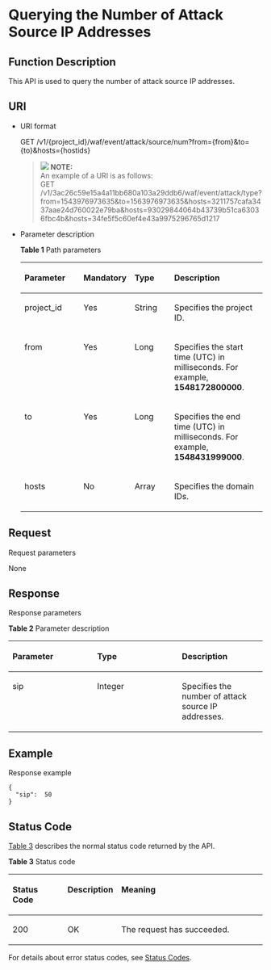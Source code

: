 # Querying the Number of Attack Source IP Addresses<a name="EN-US_TOPIC_0193631164"></a>

## Function Description<a name="section16144219"></a>

This API is used to query the number of attack source IP addresses.

## URI<a name="section32613372"></a>

-   URI format

    GET  /v1/\{project\_id\}/waf/event/attack/source/num?from=\{from\}&to=\{to\}&hosts=\{hostids\}

    >![](/images/icon-note.gif) **NOTE:**   
    >An example of a URI is as follows:  
    >GET  /v1/3ac26c59e15a4a11bb680a103a29ddb6/waf/event/attack/type?from=1543976973635&to=1563976973635&hosts=3211757cafa3437aae24d760022e79ba&hosts=93029844064b43739b51ca63036fbc4b&hosts=34fe5f5c60ef4e43a9975296765d1217  

-   Parameter description

    **Table  1**  Path parameters

    <a name="table9130325"></a>
    <table><thead align="left"><tr id="row45600051"><th class="cellrowborder" valign="top" width="25.507449255074494%" id="mcps1.2.5.1.1"><p id="p2616641"><a name="p2616641"></a><a name="p2616641"></a><strong id="b1691123262310"><a name="b1691123262310"></a><a name="b1691123262310"></a>Parameter</strong></p>
    </th>
    <th class="cellrowborder" valign="top" width="17.348265173482652%" id="mcps1.2.5.1.2"><p id="p10621372"><a name="p10621372"></a><a name="p10621372"></a><strong id="b6820173452315"><a name="b6820173452315"></a><a name="b6820173452315"></a>Mandatory</strong></p>
    </th>
    <th class="cellrowborder" valign="top" width="17.348265173482652%" id="mcps1.2.5.1.3"><p id="p55024779"><a name="p55024779"></a><a name="p55024779"></a><strong id="b112581364234"><a name="b112581364234"></a><a name="b112581364234"></a>Type</strong></p>
    </th>
    <th class="cellrowborder" valign="top" width="39.796020397960206%" id="mcps1.2.5.1.4"><p id="p27822103"><a name="p27822103"></a><a name="p27822103"></a><strong id="b6933103714232"><a name="b6933103714232"></a><a name="b6933103714232"></a>Description</strong></p>
    </th>
    </tr>
    </thead>
    <tbody><tr id="row38997831"><td class="cellrowborder" valign="top" width="25.507449255074494%" headers="mcps1.2.5.1.1 "><p id="p4707715"><a name="p4707715"></a><a name="p4707715"></a>project_id</p>
    </td>
    <td class="cellrowborder" valign="top" width="17.348265173482652%" headers="mcps1.2.5.1.2 "><p id="p45780660"><a name="p45780660"></a><a name="p45780660"></a>Yes</p>
    </td>
    <td class="cellrowborder" valign="top" width="17.348265173482652%" headers="mcps1.2.5.1.3 "><p id="p17246018"><a name="p17246018"></a><a name="p17246018"></a>String</p>
    </td>
    <td class="cellrowborder" valign="top" width="39.796020397960206%" headers="mcps1.2.5.1.4 "><p id="p54750228"><a name="p54750228"></a><a name="p54750228"></a>Specifies the project ID.</p>
    </td>
    </tr>
    <tr id="row22990011"><td class="cellrowborder" valign="top" width="25.507449255074494%" headers="mcps1.2.5.1.1 "><p id="p50251566"><a name="p50251566"></a><a name="p50251566"></a>from</p>
    </td>
    <td class="cellrowborder" valign="top" width="17.348265173482652%" headers="mcps1.2.5.1.2 "><p id="p43845083"><a name="p43845083"></a><a name="p43845083"></a>Yes</p>
    </td>
    <td class="cellrowborder" valign="top" width="17.348265173482652%" headers="mcps1.2.5.1.3 "><p id="p1276012911412"><a name="p1276012911412"></a><a name="p1276012911412"></a>Long</p>
    </td>
    <td class="cellrowborder" valign="top" width="39.796020397960206%" headers="mcps1.2.5.1.4 "><p id="p18857034"><a name="p18857034"></a><a name="p18857034"></a>Specifies the start time (UTC) in milliseconds. For example, <strong id="b10317144410533"><a name="b10317144410533"></a><a name="b10317144410533"></a>1548172800000</strong>.</p>
    </td>
    </tr>
    <tr id="row13491151514416"><td class="cellrowborder" valign="top" width="25.507449255074494%" headers="mcps1.2.5.1.1 "><p id="p3492715246"><a name="p3492715246"></a><a name="p3492715246"></a>to</p>
    </td>
    <td class="cellrowborder" valign="top" width="17.348265173482652%" headers="mcps1.2.5.1.2 "><p id="p1839312220411"><a name="p1839312220411"></a><a name="p1839312220411"></a>Yes</p>
    </td>
    <td class="cellrowborder" valign="top" width="17.348265173482652%" headers="mcps1.2.5.1.3 "><p id="p1149251513416"><a name="p1149251513416"></a><a name="p1149251513416"></a>Long</p>
    </td>
    <td class="cellrowborder" valign="top" width="39.796020397960206%" headers="mcps1.2.5.1.4 "><p id="p94921715348"><a name="p94921715348"></a><a name="p94921715348"></a>Specifies the end time (UTC) in milliseconds. For example, <strong id="b136124716534"><a name="b136124716534"></a><a name="b136124716534"></a>1548431999000</strong>.</p>
    </td>
    </tr>
    <tr id="row15463147"><td class="cellrowborder" valign="top" width="25.507449255074494%" headers="mcps1.2.5.1.1 "><p id="p44555360"><a name="p44555360"></a><a name="p44555360"></a>hosts</p>
    </td>
    <td class="cellrowborder" valign="top" width="17.348265173482652%" headers="mcps1.2.5.1.2 "><p id="p52214385"><a name="p52214385"></a><a name="p52214385"></a>No</p>
    </td>
    <td class="cellrowborder" valign="top" width="17.348265173482652%" headers="mcps1.2.5.1.3 "><p id="p1506824"><a name="p1506824"></a><a name="p1506824"></a>Array</p>
    </td>
    <td class="cellrowborder" valign="top" width="39.796020397960206%" headers="mcps1.2.5.1.4 "><p id="p54943882"><a name="p54943882"></a><a name="p54943882"></a>Specifies the domain IDs.</p>
    </td>
    </tr>
    </tbody>
    </table>


## Request<a name="section25084896"></a>

Request parameters

None

## Response<a name="section24437477"></a>

Response parameters

**Table  2**  Parameter description

<a name="table17379311124"></a>
<table><thead align="left"><tr id="row123773119126"><th class="cellrowborder" valign="top" width="33.33333333333333%" id="mcps1.2.4.1.1"><p id="p62178935"><a name="p62178935"></a><a name="p62178935"></a><strong id="b25931823512"><a name="b25931823512"></a><a name="b25931823512"></a>Parameter</strong></p>
</th>
<th class="cellrowborder" valign="top" width="33.33333333333333%" id="mcps1.2.4.1.2"><p id="p3371131171212"><a name="p3371131171212"></a><a name="p3371131171212"></a><strong id="b13227111113517"><a name="b13227111113517"></a><a name="b13227111113517"></a>Type</strong></p>
</th>
<th class="cellrowborder" valign="top" width="33.33333333333333%" id="mcps1.2.4.1.3"><p id="p33710314125"><a name="p33710314125"></a><a name="p33710314125"></a><strong id="b13812912123512"><a name="b13812912123512"></a><a name="b13812912123512"></a>Description</strong></p>
</th>
</tr>
</thead>
<tbody><tr id="row11374310121"><td class="cellrowborder" valign="top" width="33.33333333333333%" headers="mcps1.2.4.1.1 "><p id="p237731191211"><a name="p237731191211"></a><a name="p237731191211"></a>sip</p>
</td>
<td class="cellrowborder" valign="top" width="33.33333333333333%" headers="mcps1.2.4.1.2 "><p id="p437193151210"><a name="p437193151210"></a><a name="p437193151210"></a>Integer</p>
</td>
<td class="cellrowborder" valign="top" width="33.33333333333333%" headers="mcps1.2.4.1.3 "><p id="p737331201219"><a name="p737331201219"></a><a name="p737331201219"></a>Specifies the number of attack source IP addresses.</p>
</td>
</tr>
</tbody>
</table>

## Example<a name="section1880600111519"></a>

Response example

```
{
  "sip":  50
}
```

## Status Code<a name="section18610709"></a>

[Table 3](#en-us_topic_0193631139_t82c3440f3efb42a38b9d4dc4011a33d0)  describes the normal status code returned by the API.

**Table  3**  Status code

<a name="en-us_topic_0193631139_t82c3440f3efb42a38b9d4dc4011a33d0"></a>
<table><thead align="left"><tr id="en-us_topic_0193631139_r3d6e2f205c444705bdbb9daaac74e575"><th class="cellrowborder" valign="top" width="22%" id="mcps1.2.4.1.1"><p id="en-us_topic_0193631139_af3c4073076f24eca88d94e3fa1effdc6"><a name="en-us_topic_0193631139_af3c4073076f24eca88d94e3fa1effdc6"></a><a name="en-us_topic_0193631139_af3c4073076f24eca88d94e3fa1effdc6"></a>Status Code</p>
</th>
<th class="cellrowborder" valign="top" width="19.41%" id="mcps1.2.4.1.2"><p id="en-us_topic_0193631139_en-us_topic_0144911667_p4531342288"><a name="en-us_topic_0193631139_en-us_topic_0144911667_p4531342288"></a><a name="en-us_topic_0193631139_en-us_topic_0144911667_p4531342288"></a>Description</p>
</th>
<th class="cellrowborder" valign="top" width="58.589999999999996%" id="mcps1.2.4.1.3"><p id="en-us_topic_0193631139_ada185614bba24140995b8123b3e9faa8"><a name="en-us_topic_0193631139_ada185614bba24140995b8123b3e9faa8"></a><a name="en-us_topic_0193631139_ada185614bba24140995b8123b3e9faa8"></a>Meaning</p>
</th>
</tr>
</thead>
<tbody><tr id="en-us_topic_0193631139_rc7b2adc390904a1ba79e303017797786"><td class="cellrowborder" valign="top" width="22%" headers="mcps1.2.4.1.1 "><p id="en-us_topic_0193631139_a93f3895d44bb4226934cc626ac50e37b"><a name="en-us_topic_0193631139_a93f3895d44bb4226934cc626ac50e37b"></a><a name="en-us_topic_0193631139_a93f3895d44bb4226934cc626ac50e37b"></a>200</p>
</td>
<td class="cellrowborder" valign="top" width="19.41%" headers="mcps1.2.4.1.2 "><p id="en-us_topic_0193631139_en-us_topic_0144911667_p7538425819"><a name="en-us_topic_0193631139_en-us_topic_0144911667_p7538425819"></a><a name="en-us_topic_0193631139_en-us_topic_0144911667_p7538425819"></a>OK</p>
</td>
<td class="cellrowborder" valign="top" width="58.589999999999996%" headers="mcps1.2.4.1.3 "><p id="en-us_topic_0193631139_en-us_topic_0144911667_p369874114414"><a name="en-us_topic_0193631139_en-us_topic_0144911667_p369874114414"></a><a name="en-us_topic_0193631139_en-us_topic_0144911667_p369874114414"></a>The request has succeeded.</p>
</td>
</tr>
</tbody>
</table>

For details about error status codes, see  [Status Codes](status-codes.md).

